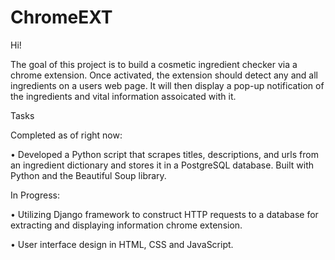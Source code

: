 # ChromeEXT

Hi!

The goal of this project is to build a cosmetic ingredient checker via a chrome extension. Once activated, the extension should detect any and all ingredients on a users web page. It will then display a pop-up notification of the ingredients and vital information assoicated with it. 

Tasks 

Completed as of right now:

• Developed a Python script that scrapes titles, descriptions, and urls from an ingredient dictionary and stores it in a PostgreSQL database. Built with Python and the Beautiful Soup library.

In Progress:

• Utilizing Django framework to construct HTTP requests to a database for extracting and displaying information chrome extension. 

• User interface design in HTML, CSS and JavaScript.

